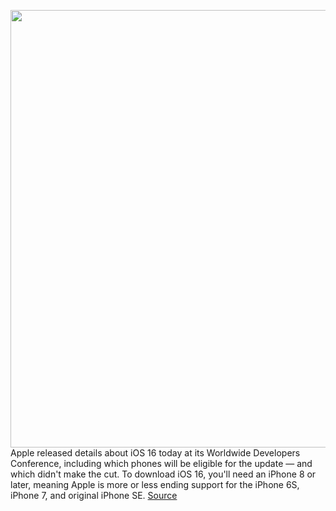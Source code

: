 <img src='https://cdn.vox-cdn.com/thumbor/hmESb3IMoH9H1-qXg2vN3ugtvH8=/0x0:2438x1828/1200x800/filters:focal(1024x719:1414x1109)/cdn.vox-cdn.com/uploads/chorus_image/image/70948672/ios16_widgets.0.jpg' width='700px' /><br/>
Apple released details about iOS 16 today at its Worldwide Developers Conference, including which phones will be eligible for the update — and which didn't make the cut. To download iOS 16, you'll need an iPhone 8 or later, meaning Apple is more or less ending support for the iPhone 6S, iPhone 7, and original iPhone SE.
<a href='https://www.theverge.com/2022/6/6/23156766/iphone-6s-se-7-8-ios-16-software-support-upgrade'> Source <a/>